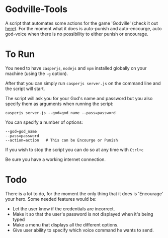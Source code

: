 # Godville-Tools
 A script that automates some actions for the game 'Godville' (check it out <a href="http://godvillegame.com"/>here</a>). For the moment what it does is auto-punish and auto-encourge, auto god-voice when there is no possibility to either punish or encourage.   

# To Run
You need to have `casperjs`, `nodejs` and `npm` installed globally on your machine (using the `-g` option).

After that you can simply run `casperjs server.js` on the command line and the script will start.

The script will ask you for your God's name and password but you also specify them as arguments when running the script:

    casperjs server.js --god=god_name --pass=password


You can specify a number of options:

    --god=god_name
    --pass=password
    --action=action   # This can be Encourge or Punish


If you wish to stop the script you can do so at any time with `Ctrl+c`

Be sure you have a working internet connection.

# Todo
There is a lot to do, for the moment the only thing that it does is 'Encourage' your hero. Some needed features would be:
<ul>
  <li> Let the user know if the credentials are incorrect.</li>
  <li> Make it so that the user's password is not displayed when it's being typed </li>
  <li> Make a menu that displays all the different options. </li>
  <li> Give user ability to specify which voice command he wants to send. </li>
</ul>
